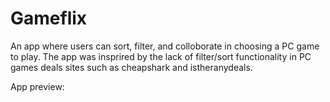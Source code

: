 # Gameflix

An app where users can sort, filter, and colloborate in choosing a PC game to play. The app was insprired by the lack of filter/sort functionality in PC games deals sites such as cheapshark and istheranydeals.

App preview: